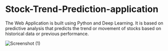 # Stock-Trend-Prediction-application

The Web Application is built using Python and Deep Learning. It is based on predictive analysis that predicts the trend or movement of stocks based on historical data or previous performance.

![Screenshot (1)](https://user-images.githubusercontent.com/120575887/208050631-ca1f71a6-9542-4391-b43d-1582d76cd3ce.png)

